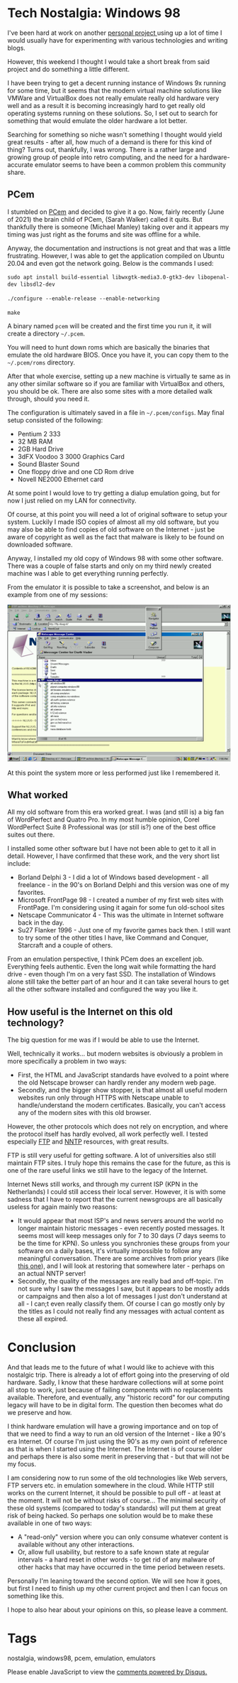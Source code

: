 # Tech Nostalgia: Windows 98

I've been hard at work on another [personal project ](https://github.com/nicc777/acfop) using up a lot of time I would usually have for experimenting with various technologies and writing blogs.

However, this weekend I thought I would take a short break from said project and do something a little different. 

I have been trying to get a decent running instance of Windows 9x running for some time, but it seems that the modern virtual machine solutions like VMWare and VirtualBox does not really emulate really old hardware very well and as a result it is becoming increasingly hard to get really old operating systems running on these solutions. So, I set out to search for something that would emulate the older hardware a lot better. 

Searching for something so niche wasn't something I thought would yield great results - after all, how much of a demand is there for this kind of thing? Turns out, thankfully, I was wrong. There is a rather large and growing group of people into retro computing, and the need for a hardware-accurate emulator seems to have been a common problem this community share.

## PCem

I stumbled on [PCem](https://pcem-emulator.co.uk/) and decided to give it a go. Now, fairly recently (June of 2021) the brain child of PCem, (Sarah Walker) called it quits. But thankfully there is someone (Michael Manley) taking over and it appears my timing was just right as the forums and site was offline for a while.

Anyway, the documentation and instructions is not great and that was a little frustrating. However, I was able to get the application compiled on Ubuntu 20.04 and even got the network going. Below is the commands I used:

```shell
sudo apt install build-essential libwxgtk-media3.0-gtk3-dev libopenal-dev libsdl2-dev

./configure --enable-release --enable-networking

make
```

A binary named `pcem` will be created and the first time you run it, it will create a directory `~/.pcem`.

You will need to hunt down roms which are basically the binaries that emulate the old hardware BIOS. Once you have it, you can copy them to the `~/.pcem/roms` directory.

After that whole exercise, setting up a new machine is virtually te same as in any other similar software so if you are familiar with VirtualBox and others, you should be ok. There are also some sites with a more detailed walk through, should you need it.

The configuration is ultimately saved in a file in `~/.pcem/configs`. May final setup consisted of the following:

* Pentium 2 333
* 32 MB RAM
* 2GB Hard Drive
* 3dFX Voodoo 3 3000 Graphics Card
* Sound Blaster Sound
* One floppy drive and one CD Rom drive
* Novell NE2000 Ethernet card

At some point I would love to try getting a dialup emulation going, but for now I just relied on my LAN for connectivity. 

Of course, at this point you will need a lot of original software to setup your system. Luckily I made ISO copies of almost all my old software, but you may also be able to find copies of old software on the Internet - just be aware of copyright as well as the fact that malware is likely to be found on downloaded software.

Anyway, I installed my old copy of Windows 98 with some other software. There was a couple of false starts and only on my third newly created machine was I able to get everything running perfectly.

From the emulator it is possible to take a screenshot, and below is an example from one of my sessions:

![Screenshot](../../images/blog_2022_07_17/screenshot_from_2022-07-16_195720.png)

At this point the system more or less performed just like I remembered it.

## What worked

All my old software from this era worked great. I was (and still is) a big fan of WordPerfect and Quatro Pro. In my most humble opinion, Corel WordPerfect Suite 8 Professional was (or still is?) one of the best office suites out there. 

I installed some other software but I have not been able to get to it all in detail. However, I have confirmed that these work, and the very short list include:

* Borland Delphi 3 - I did a lot of Windows based development - all freelance - in the 90's on Borland Delphi and this version was one of my favorites.
* Microsoft FrontPage 98 - I created a number of my first web sites with FrontPage. I'm considering using it again for some fun old-school sites
* Netscape Communicator 4 - This was the ultimate in Internet software back in the day.
* Su27 Flanker 1996 - Just one of my favorite games back then. I still want to try some of the other titles I have, like Command and Conquer, Starcraft and a couple of others.

From an emulation perspective, I think PCem does an excellent job. Everything feels authentic. Even the long wait while formatting the hard drive - even though I'm on a very fast SSD. The installation of Windows alone still take the better part of an hour and it can take several hours to get all the other software installed and configured the way you like it.

## How useful is the Internet on this old technology?

The big question for me was if I would be able to use the Internet.

Well, technically it works... but modern websites is obviously a problem in more specifically a problem in two ways:

* First, the HTML and JavaScript standards have evolved to a point where the old Netscape browser can hardly render any modern web page.
* Secondly, and the bigger show stopper, is that almost all useful modern websites run only through HTTPS with Netscape unable to handle/understand the modern certificates. Basically, you can't access any of the modern sites with this old browser.

However, the other protocols which does not rely on encryption, and where the protocol itself has hardly evolved, all work perfectly well. I tested especially [FTP](https://en.wikipedia.org/wiki/File_Transfer_Protocol) and [NNTP](https://en.wikipedia.org/wiki/Network_News_Transfer_Protocol) resources, with great results.

FTP is still very useful for getting software. A lot of universities also still maintain FTP sites. I truly hope this remains the case for the future, as this is one of the rare useful links we still have to the legacy of the Internet. 

Internet News still works, and through my current ISP (KPN in the Netherlands) I could still access their local server. However, it is with some sadness that I have to report that the current newsgroups are all basically useless for again mainly two reasons:

* It would appear that most ISP's and news servers around the world no longer maintain historic messages - even recently posted messages. It seems most will keep messages only for 7 to 30 days (7 days seems to be the time for KPN). So unless you synchronies these groups from your software on a daily bases, it's virtually impossible to follow any meaningful conversation. There are some archives from prior years (like [this one](https://archive.org/details/usenet-comp.lang)), and I will look at restoring that somewhere later - perhaps on an actual NNTP server!
* Secondly, the quality of the messages are really bad and off-topic. I'm not sure why I saw the messages I saw, but it appears to be mostly adds or campaigns and then also a lot of messages I just don't understand at all - I can;t even really classify them. Of course I can go mostly only by the titles as I could not really find any messages with actual content as these all expired.

# Conclusion

And that leads me to the future of what I would like to achieve with this nostalgic trip. There is already a lot of effort going into the preserving of old hardware. Sadly, I know that these hardware collections will at some point all stop to work, just because of failing components with no replacements available. Therefore, and eventually, any "historic record" for our computing legacy will have to be in digital form. The question then becomes what do we preserve and how.

I think hardware emulation will have a growing importance and on top of that we need to find a way to run an old version of the Internet - like a 90's era Internet. Of course I'm just using the 90's as my own point of reference as that is when I started using the Internet. The Internet is of course older and perhaps there is also some merit in preserving that - but that will not be my focus.

I am considering now to run some of the old technologies like Web servers, FTP servers etc. in emulation somewhere in the cloud. While HTTP still works on the current Internet, it should be possible to pull off - at least at the moment. It will not be without risks of course... The minimal security of these old systems (compared to today's standards) will put them at great risk of being hacked. So perhaps one solution would be to make these available in one of two ways:

* A "read-only" version where you can only consume whatever content is available without any other interactions.
* Or, allow full usability, but restore to a safe known state at regular intervals - a hard reset in other words - to get rid of any malware of other hacks that may have occurred in the time period between resets.

Personally I'm leaning toward the second option. We will see how it goes, but first I need to finish up my other current project and then I can focus on something like this.

I hope to also hear about your opinions on this, so please leave a comment.

# Tags

nostalgia, windows98, pcem, emulation, emulators

<div id="disqus_thread"></div>
<script>
    /**
    *  RECOMMENDED CONFIGURATION VARIABLES: EDIT AND UNCOMMENT THE SECTION BELOW TO INSERT DYNAMIC VALUES FROM YOUR PLATFORM OR CMS.
    *  LEARN WHY DEFINING THESE VARIABLES IS IMPORTANT: https://disqus.com/admin/universalcode/#configuration-variables    */
    /*
    var disqus_config = function () {
    this.page.url = PAGE_URL;  // Replace PAGE_URL with your page's canonical URL variable
    this.page.identifier = PAGE_IDENTIFIER; // Replace PAGE_IDENTIFIER with your page's unique identifier variable
    };
    */
    (function() { // DON'T EDIT BELOW THIS LINE
    var d = document, s = d.createElement('script');
    s.src = 'https://nicc777.disqus.com/embed.js';
    s.setAttribute('data-timestamp', +new Date());
    (d.head || d.body).appendChild(s);
    })();
</script>
<noscript>Please enable JavaScript to view the <a href="https://disqus.com/?ref_noscript">comments powered by Disqus.</a></noscript>
